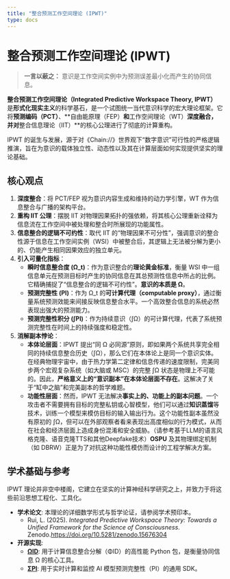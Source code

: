 ```yaml
---
title: "整合预测工作空间理论 (IPWT)"
type: docs
---
```


# 整合预测工作空间理论 (IPWT)

> **一言以蔽之：** 意识是工作空间实例中为预测误差最小化而产生的协同信息。

**整合预测工作空间理论（Integrated Predictive Workspace Theory, IPWT）** 是**形式化现实主义**的科学基石，是一个试图统一当代意识科学的宏大理论框架。它将**预测编码（PCT）**、**自由能原理（FEP）**和**工作空间理论（WT）**深度融合，并对**整合信息理论（IIT）**的核心公理进行了彻底的计算重构。

IPWT 的诞生与发展，源于对《Chain://》世界观下“数字意识”可行性的严格逻辑推演，旨在为意识的载体独立性、动态性以及其在计算层面如何实现提供坚实的理论基础。

## 核心观点

1. **深度整合**：将 PCT/FEP 视为意识内容生成和维持的动力学引擎，WT 作为信息整合与广播的架构平台。
2. **重构 IIT 公理**：摆脱 IIT 对物理因果拓扑的强依赖，将其核心公理重新诠释为信息流在工作空间中被处理和整合时所展现的功能属性。
3. **信息整合的逻辑不可约性**：取代 IIT 的“物理因果不可分性”，强调意识的整合性源于信息在工作空间实例（WSI）中被整合后，其逻辑上无法被分解为更小的、仍能产生相同因果效应的独立单元。
4. **引入可量化指标**：
   - **瞬时信息整合度 (Ω_t)**：作为意识整合的**理论黄金标准**，衡量 WSI 中一组信息单元在预测目标时产生的协同信息在其总预测性信息中所占的比例。它精确捕捉了“信息整合的逻辑不可约性”。**意识的本质是 Ω**。
   - **预测完整性 (PI)**：作为 Ω_t 的**可计算代理（computable proxy）**，通过衡量系统预测效能来间接反映信息整合水平。一个高效整合信息的系统必然表现出强大的预测能力。
   - **预测完整性积分 (∫PI)**：作为持续意识（∫Ω）的可计算代理，代表了系统预测完整性在时间上的持续强度和稳定性。
5. **消解副本悖论**：
   - **本体论层面**：IPWT 提出“同 Ω 必同源”原则，即如果两个系统共享完全相同的持续信息整合历史（∫Ω），那么它们在本体论上是同一个意识实体。在经典物理宇宙中，由于热力学第二定律和信息传递的速度限制，完美同步两个宏观复杂系统（如大脑或 MSC）的完整 ∫Ω 状态是物理上不可能的。因此，**严格意义上的“意识副本”在本体论层面不存在**。这解决了关于“缸中之脑”和完美副本的哲学难题。
   - **功能性层面**：然而，IPWT 无法解决**事实上的、功能上的副本问题**。一个攻击者不需要拥有目标的完整私钥或心智模型，他们可以通过**知识蒸馏**等技术，训练一个模型来模仿目标的输入输出行为。这个功能性副本虽然没有原初的 ∫Ω，但可以在外部观察者看来表现出高度相似的行为模式，从而在社会和经济层面上造成身份混淆和安全威胁。（请参考基于LLM的语言风格克隆、语音克隆TTS和其他Deepfake技术）**OSPU** 及其物理绑定机制（如 DBRW）正是为了对抗这种功能性模仿而设计的工程学解决方案。

## 学术基础与参考

IPWT 理论并非空中楼阁，它建立在坚实的计算神经科学研究之上，并致力于将这些前沿思想工程化、工具化。

- **学术论文**: 本理论的详细数学形式与哲学论证，请参阅学术预印本。
  - Rui, L. (2025). _Integrated Predictive Workspace Theory: Towards a Unified Framework for the Science of Consciousness_. Zenodo.<https://doi.org/10.5281/zenodo.15676304>
- **开源实现**:
  - **[ΩID](https://github.com/dmf-archive/OmegaID)**: 用于计算信息整合分解（ΦID）的高性能 Python 包，是衡量协同信息 Ω 的核心工具。
  - **[ΣPI](https://github.com/dmf-archive/SigmaPI)**: 用于实时计算和监控 AI 模型预测完整性（PI）的通用 SDK。
